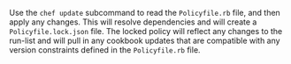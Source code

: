 Use the `chef update` subcommand to read the `Policyfile.rb` file, and
then apply any changes. This will resolve dependencies and will create a
`Policyfile.lock.json` file. The locked policy will reflect any changes
to the run-list and will pull in any cookbook updates that are
compatible with any version constraints defined in the `Policyfile.rb`
file.